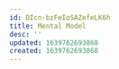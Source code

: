 ```yaml
---
id: DIcn-bzFeIoSAZefeLK6h
title: Mental Model
desc: ''
updated: 1639762693868
created: 1639762693868
---
```


